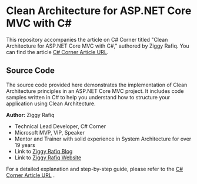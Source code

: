 # Clean Architecture for ASP.NET Core MVC with C#

This repository accompanies the article on C# Corner titled "Clean Architecture for ASP.NET Core MVC with C#," authored by Ziggy Rafiq. You can find the article [C# Corner Article URL](https://www.c-sharpcorner.com/article/a-clean-architecture-for-building-web-applications-with-asp-net-core-m/).

## Source Code

The source code provided here demonstrates the implementation of Clean Architecture principles in an ASP.NET Core MVC project. It includes code samples written in C# to help you understand how to structure your application using Clean Architecture.

**Author:** Ziggy Rafiq
- Technical Lead Developer, C# Corner
- Microsoft MVP, VIP, Speaker
- Mentor and Trainer with solid experience in System Architecture for over 19 years
- Link to [Ziggy Rafiq Blog](https://blog.ziggyrafiq.com)
- Link to [Ziggy Rafiq Website](https://ziggyrafiq.com)

For a detailed explanation and step-by-step guide, please refer to the [C# Corner Article URL](https://www.c-sharpcorner.com/article/a-clean-architecture-for-building-web-applications-with-asp-net-core-m/)
.

